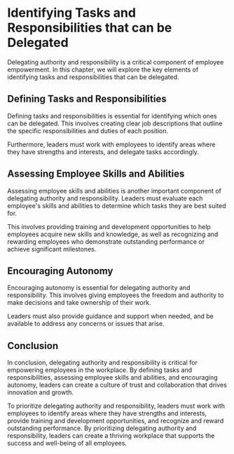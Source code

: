 # Identifying Tasks and Responsibilities that can be Delegated

Delegating authority and responsibility is a critical component of employee empowerment. In this chapter, we will explore the key elements of identifying tasks and responsibilities that can be delegated.

Defining Tasks and Responsibilities
-----------------------------------

Defining tasks and responsibilities is essential for identifying which ones can be delegated. This involves creating clear job descriptions that outline the specific responsibilities and duties of each position.

Furthermore, leaders must work with employees to identify areas where they have strengths and interests, and delegate tasks accordingly.

Assessing Employee Skills and Abilities
---------------------------------------

Assessing employee skills and abilities is another important component of delegating authority and responsibility. Leaders must evaluate each employee's skills and abilities to determine which tasks they are best suited for.

This involves providing training and development opportunities to help employees acquire new skills and knowledge, as well as recognizing and rewarding employees who demonstrate outstanding performance or achieve significant milestones.

Encouraging Autonomy
--------------------

Encouraging autonomy is essential for delegating authority and responsibility. This involves giving employees the freedom and authority to make decisions and take ownership of their work.

Leaders must also provide guidance and support when needed, and be available to address any concerns or issues that arise.

Conclusion
----------

In conclusion, delegating authority and responsibility is critical for empowering employees in the workplace. By defining tasks and responsibilities, assessing employee skills and abilities, and encouraging autonomy, leaders can create a culture of trust and collaboration that drives innovation and growth.

To prioritize delegating authority and responsibility, leaders must work with employees to identify areas where they have strengths and interests, provide training and development opportunities, and recognize and reward outstanding performance. By prioritizing delegating authority and responsibility, leaders can create a thriving workplace that supports the success and well-being of all employees.
